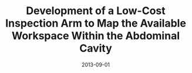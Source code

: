 ---
layout: default
title: Development of a Low-Cost Inspection Arm to Map the Available Workspace Within the Abdominal Cavity 
authors: WG Bircher, E Markvicka, J Mondry, et al.
publication: Journal of Medical Devices
date: 2013-09-01
award:
video: 
alt_link:
---